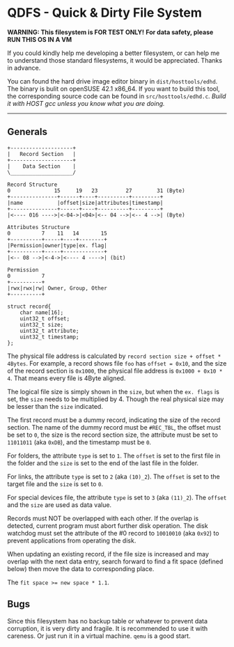QDFS - Quick & Dirty File System
================================

**WARNING: This filesystem is FOR TEST ONLY!**
**For data safety, please RUN THIS OS IN A VM**

If you could kindly help me developing a better filesystem, or can help me to
understand those standard filesystems, it would be appreciated. Thanks in 
advance.

You can found the hard drive image editor binary in `dist/hosttools/edhd`.
The binary is bulit on openSUSE 42.1 x86_64. If you want to build this tool,
the corresponding source code can be found in `src/hosttools/edhd.c`. *Build
it with HOST gcc unless you know what you are doing.*

-------------------------------------------------------------------------------

Generals
-------------------------------------------------------------------------------
```
+--------------------+
|   Record Section   | 
+--------------------+
|    Data Section    |
\____________________/

Record Structure
0              15     19   23         27        31 (Byte)
+---------------+------+----+----------+---------+
|name           |offset|size|attributes|timestamp|
+---------------+------+----+----------+---------+
|<---- 016 ---->|<-04->|<04>|<-- 04 -->|<-- 4 -->| (Byte)

Attributes Structure
0          7    11   14       15
+----------+-----+----+--------+
|Permission|owner|type|ex. flag|
+----------+-----+-------------+
|<-- 08 -->|<-4->|<---- 4 ---->| (bit)

Permission
0          7
+----------+
|rwx|rwx|rw| Owner, Group, Other
+----------+
```

```
struct record{
	char name[16];
	uint32_t offset;
	uint32_t size;
	uint32_t attribute;
	uint32_t timestamp;
};
```

The physical file address is calculated by `record section size + offset *
4Bytes`. For example, a record shows file `foo` has `offset = 0x10`, and the 
size of the record section is `0x1000`, the physical file address is 
`0x1000 + 0x10 * 4`. That means every file is 4Byte aligned.

The logical file size is simply shown in the `size`, but when the `ex. flags`
is set, the `size` needs to be multiplied by 4. Though the real physical size
may be lesser than the `size` indicated.

The first record must be a dummy record, indicating the size of the record
section. The name of the dummy record must be `#REC_TBL`, the offset must be
set to `0`, the size is the record section size, the attribute must be set 
to `11011011` (aka `0xDB`), and the timestamp must be `0`.

For folders, the attribute `type` is set to `1`. The `offset` is set to the
first file in the folder and the `size` is set to the end of the last file in
the folder.

For links, the attribute `type` is set to `2` (aka `(10)_2`). The `offset` is
set to the target file and the `size` is set to `0`.

For special devices file, the attribute `type` is set to `3` (aka `(11)_2`).
The `offset` and the `size` are used as data value.

Records must NOT be overlapped with each other. If the overlap is detected,
current program must abort further disk operation. The disk watchdog must set
the attribute of the #0 record to `10010010` (aka `0x92`) to prevent
applications from operating the disk.

When updating an existing record, if the file size is increased and may overlap
with the next data entry, search forward to find a fit space (defined below) 
then move the data to corresponding place.

The `fit space >= new space * 1.1`.

Bugs
-------------------------------------------------------------------------------

Since this filesystem has no backup table or whatever to prevent data 
corruption, it is very dirty and fragile. It is recommended to use it with
careness. Or just run it in a virtual machine. `qemu` is a good start.

